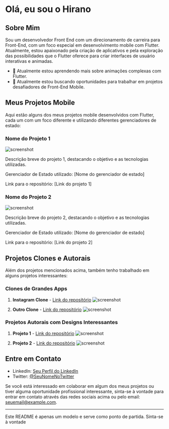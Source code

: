 # Olá, eu sou o Hirano

## Sobre Mim

Sou um desenvolvedor Front End com um direcionamento de carreira para Front-End, com um foco especial em desenvolvimento mobile com Flutter. Atualmente, estou apaixonado pela criação de aplicativos e pela exploração das possibilidades que o Flutter oferece para criar interfaces de usuário interativas e animadas.


- 🌱 Atualmente estou aprendendo mais sobre animações complexas com Flutter.
- 💼 Atualmente estou buscando oportunidades para trabalhar em projetos desafiadores de Front-End Mobile.

## Meus Projetos Mobile

Aqui estão alguns dos meus projetos mobile desenvolvidos com Flutter, cada um com um foco diferente e utilizando diferentes gerenciadores de estado:

### Nome do Projeto 1

![screenshot](url_da_imagem_projeto_1)

Descrição breve do projeto 1, destacando o objetivo e as tecnologias utilizadas. 

Gerenciador de Estado utilizado: [Nome do gerenciador de estado]

Link para o repositório: [Link do projeto 1]

### Nome do Projeto 2

![screenshot](url_da_imagem_projeto_2)

Descrição breve do projeto 2, destacando o objetivo e as tecnologias utilizadas. 

Gerenciador de Estado utilizado: [Nome do gerenciador de estado]

Link para o repositório: [Link do projeto 2]

## Projetos Clones e Autorais

Além dos projetos mencionados acima, também tenho trabalhado em alguns projetos interessantes:

### Clones de Grandes Apps

1. **Instagram Clone** - [Link do repositório](url_do_repositório_instagram_clone)
   ![screenshot](url_da_imagem_instagram_clone)

2. **Outro Clone** - [Link do repositório](url_do_repositório_outro_clone)
   ![screenshot](url_da_imagem_outro_clone)

### Projetos Autorais com Designs Interessantes

1. **Projeto 1** - [Link do repositório](url_do_repositório_projeto_1)
   ![screenshot](url_da_imagem_projeto_1)

2. **Projeto 2** - [Link do repositório](url_do_repositório_projeto_2)
   ![screenshot](url_da_imagem_projeto_2)

## Entre em Contato

- LinkedIn: [Seu Perfil do LinkedIn](url_do_seu_perfil_do_linkedin)
- Twitter: [@SeuNomeNoTwitter](url_do_seu_perfil_no_twitter)

Se você está interessado em colaborar em algum dos meus projetos ou tiver alguma oportunidade profissional interessante, sinta-se à vontade para entrar em contato através das redes sociais acima ou pelo email: seuemail@example.com.

---

Este README é apenas um modelo e serve como ponto de partida. Sinta-se à vontade
